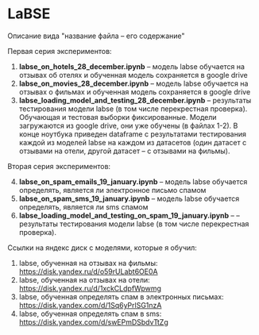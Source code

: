 # LaBSE

Описание вида "название файла – его содержание"

Первая серия экспериментов:

1) **labse_on_hotels_28_december.ipynb**
– модель labse обучается на отзывах об отелях и
обученная модель сохраняется в google drive
2) **labse_on_movies_28_december.ipynb**
– модель labse обучается на отзывах о фильмах и 
обученная модель сохраняется в google drive
3) **labse_loading_model_and_testing_28_december.ipynb**
– результаты тестирования модели labse
(в том числе перекрестная проверка). Обучающая и тестовая
выборки фиксированные.
Модели загружаются из google drive, они уже обучены
(в файлах 1-2).
В конце ноутбука приведен dataframe
с результатами тестирования каждой из моделей labse на 
каждом из датасетов (один датасет с отзывами на отели, 
другой датасет – с отзывами на фильмы).

Вторая серия экспериментов:

4) **labse_on_spam_emails_19_january.ipynb** – 
модель labse
обучается определять, является ли электронное письмо спамом
5) **labse_on_spam_sms_19_january.ipynb** – 
модель labse
обучается определять, является ли sms спамом
6) **labse_loading_model_and_testing_on_spam_19_january.ipynb** –
– результаты тестирования модели labse
(в том числе перекрестная проверка).


Ссылки на яндекс диск с моделями, которые я обучил:
1) labse, обученная на отзывах на фильмы:
https://disk.yandex.ru/d/o59rULabt6OE0A
2) labse, обученная на отзывах на отели:
https://disk.yandex.ru/d/1xckCLdpfWpwmg
3) labse, обученная определять спам в электронных письмах:
https://disk.yandex.com/d/1Sq6yPrlSG1nzA
4) labse, обученная определять спам в sms:
https://disk.yandex.com/d/swEPmDSbdvTtZg
